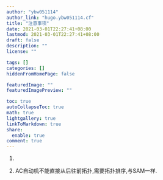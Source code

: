 ```yaml
---
author: "ybw051114"
author_link: "hugo.ybw051114.cf"
title: "注意事项"
date: 2021-03-01T22:27:41+08:00
lastmod: 2021-03-01T22:27:41+08:00
draft: false
description: ""
license: ""

tags: []
categories: []
hiddenFromHomePage: false

featuredImage: ""
featuredImagePreview: ""

toc: true
autoCollapseToc: true
math: true
lightgallery: true
linkToMarkdown: true
share:
  enable: true
comment: true
---
```


1. 

1. AC自动机不能直接从后往前拓扑,需要拓扑排序,与SAM一样.